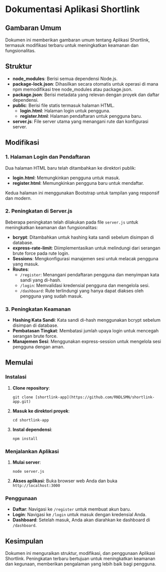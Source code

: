 
# Dokumentasi Aplikasi Shortlink

## Gambaran Umum
Dokumen ini memberikan gambaran umum tentang Aplikasi Shortlink, termasuk modifikasi terbaru untuk meningkatkan keamanan dan fungsionalitas.

## Struktur
- **node_modules**: Berisi semua dependensi Node.js.
- **package-lock.json**: Dihasilkan secara otomatis untuk operasi di mana npm memodifikasi tree node_modules atau package.json.
- **package.json**: Berisi metadata yang relevan dengan proyek dan daftar dependensi.
- **public**: Berisi file statis termasuk halaman HTML.
  - **login.html**: Halaman login untuk pengguna.
  - **register.html**: Halaman pendaftaran untuk pengguna baru.
- **server.js**: File server utama yang menangani rute dan konfigurasi server.

## Modifikasi

### 1. Halaman Login dan Pendaftaran
Dua halaman HTML baru telah ditambahkan ke direktori publik:
- **login.html**: Memungkinkan pengguna untuk masuk.
- **register.html**: Memungkinkan pengguna baru untuk mendaftar.

Kedua halaman ini menggunakan Bootstrap untuk tampilan yang responsif dan modern.

### 2. Peningkatan di Server.js
Beberapa peningkatan telah dilakukan pada file `server.js` untuk meningkatkan keamanan dan fungsionalitas:
- **bcrypt**: Ditambahkan untuk hashing kata sandi sebelum disimpan di database.
- **express-rate-limit**: Diimplementasikan untuk melindungi dari serangan brute force pada rute login.
- **Sessions**: Mengkonfigurasi manajemen sesi untuk melacak pengguna yang masuk.
- **Routes**:
  - `/register`: Menangani pendaftaran pengguna dan menyimpan kata sandi yang di-hash.
  - `/login`: Memvalidasi kredensial pengguna dan mengelola sesi.
  - `/dashboard`: Rute terlindungi yang hanya dapat diakses oleh pengguna yang sudah masuk.

### 3. Peningkatan Keamanan
- **Hashing Kata Sandi**: Kata sandi di-hash menggunakan bcrypt sebelum disimpan di database.
- **Pembatasan Tingkat**: Membatasi jumlah upaya login untuk mencegah serangan brute force.
- **Manajemen Sesi**: Menggunakan express-session untuk mengelola sesi pengguna dengan aman.

## Memulai

### Instalasi
1. **Clone repository**:
    ```
    git clone [shortlink-app](https://github.com/RNDLSMN/shortlink-app.git)
    ```

2. **Masuk ke direktori proyek**:
    ```
    cd shortlink-app
    ```

3. **Instal dependensi**:
    ```
    npm install
    ```

### Menjalankan Aplikasi
1. **Mulai server**:
    ```
    node server.js
    ```

2. **Akses aplikasi**:
    Buka browser web Anda dan buka `http://localhost:3000`

### Penggunaan
- **Daftar**: Navigasi ke `/register` untuk membuat akun baru.
- **Login**: Navigasi ke `/login` untuk masuk dengan kredensial Anda.
- **Dashboard**: Setelah masuk, Anda akan diarahkan ke dashboard di `/dashboard`.

## Kesimpulan
Dokumen ini menguraikan struktur, modifikasi, dan penggunaan Aplikasi Shortlink. Peningkatan terbaru bertujuan untuk meningkatkan keamanan dan kegunaan, memberikan pengalaman yang lebih baik bagi pengguna.

